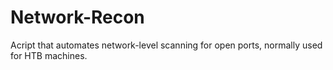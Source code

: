 # Network-Recon
Acript that automates network-level scanning for open ports, normally used for HTB machines.
